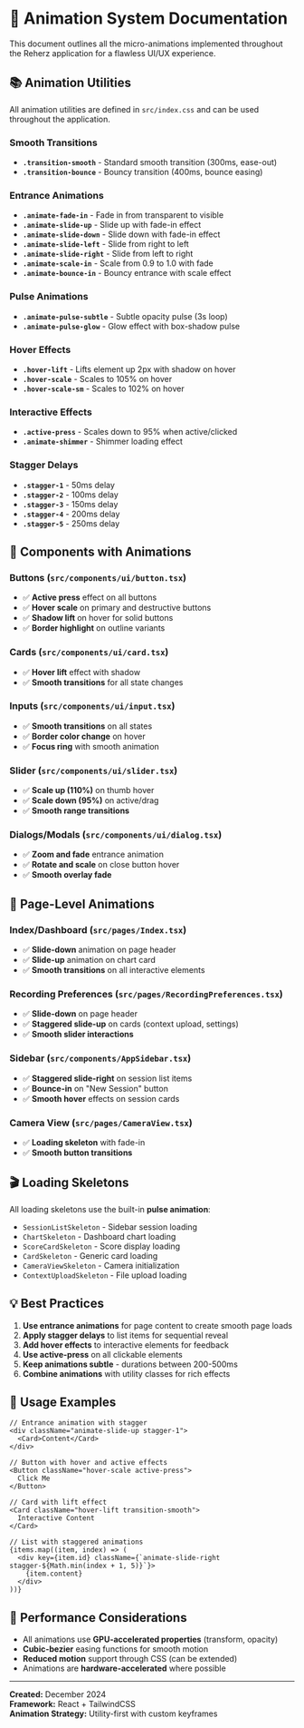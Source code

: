 # 🎨 Animation System Documentation

This document outlines all the micro-animations implemented throughout the Reherz application for a flawless UI/UX experience.

## 📚 Animation Utilities

All animation utilities are defined in `src/index.css` and can be used throughout the application.

### Smooth Transitions
- **`.transition-smooth`** - Standard smooth transition (300ms, ease-out)
- **`.transition-bounce`** - Bouncy transition (400ms, bounce easing)

### Entrance Animations
- **`.animate-fade-in`** - Fade in from transparent to visible
- **`.animate-slide-up`** - Slide up with fade-in effect
- **`.animate-slide-down`** - Slide down with fade-in effect  
- **`.animate-slide-left`** - Slide from right to left
- **`.animate-slide-right`** - Slide from left to right
- **`.animate-scale-in`** - Scale from 0.9 to 1.0 with fade
- **`.animate-bounce-in`** - Bouncy entrance with scale effect

### Pulse Animations
- **`.animate-pulse-subtle`** - Subtle opacity pulse (3s loop)
- **`.animate-pulse-glow`** - Glow effect with box-shadow pulse

### Hover Effects
- **`.hover-lift`** - Lifts element up 2px with shadow on hover
- **`.hover-scale`** - Scales to 105% on hover
- **`.hover-scale-sm`** - Scales to 102% on hover

### Interactive Effects
- **`.active-press`** - Scales down to 95% when active/clicked
- **`.animate-shimmer`** - Shimmer loading effect

### Stagger Delays
- **`.stagger-1`** - 50ms delay
- **`.stagger-2`** - 100ms delay
- **`.stagger-3`** - 150ms delay
- **`.stagger-4`** - 200ms delay
- **`.stagger-5`** - 250ms delay

## 🎯 Components with Animations

### Buttons (`src/components/ui/button.tsx`)
- ✅ **Active press** effect on all buttons
- ✅ **Hover scale** on primary and destructive buttons
- ✅ **Shadow lift** on hover for solid buttons
- ✅ **Border highlight** on outline variants

### Cards (`src/components/ui/card.tsx`)
- ✅ **Hover lift** effect with shadow
- ✅ **Smooth transitions** for all state changes

### Inputs (`src/components/ui/input.tsx`)
- ✅ **Smooth transitions** on all states
- ✅ **Border color change** on hover
- ✅ **Focus ring** with smooth animation

### Slider (`src/components/ui/slider.tsx`)
- ✅ **Scale up (110%)** on thumb hover
- ✅ **Scale down (95%)** on active/drag
- ✅ **Smooth range transitions**

### Dialogs/Modals (`src/components/ui/dialog.tsx`)
- ✅ **Zoom and fade** entrance animation
- ✅ **Rotate and scale** on close button hover
- ✅ **Smooth overlay fade**

## 📄 Page-Level Animations

### Index/Dashboard (`src/pages/Index.tsx`)
- ✅ **Slide-down** animation on page header
- ✅ **Slide-up** animation on chart card
- ✅ **Smooth transitions** on all interactive elements

### Recording Preferences (`src/pages/RecordingPreferences.tsx`)
- ✅ **Slide-down** on page header
- ✅ **Staggered slide-up** on cards (context upload, settings)
- ✅ **Smooth slider interactions**

### Sidebar (`src/components/AppSidebar.tsx`)
- ✅ **Staggered slide-right** on session list items
- ✅ **Bounce-in** on "New Session" button
- ✅ **Smooth hover** effects on session cards

### Camera View (`src/pages/CameraView.tsx`)
- ✅ **Loading skeleton** with fade-in
- ✅ **Smooth button transitions**

## 🎬 Loading Skeletons

All loading skeletons use the built-in **pulse animation**:
- `SessionListSkeleton` - Sidebar session loading
- `ChartSkeleton` - Dashboard chart loading
- `ScoreCardSkeleton` - Score display loading
- `CardSkeleton` - Generic card loading
- `CameraViewSkeleton` - Camera initialization
- `ContextUploadSkeleton` - File upload loading

## 💡 Best Practices

1. **Use entrance animations** for page content to create smooth page loads
2. **Apply stagger delays** to list items for sequential reveal
3. **Add hover effects** to interactive elements for feedback
4. **Use active-press** on all clickable elements
5. **Keep animations subtle** - durations between 200-500ms
6. **Combine animations** with utility classes for rich effects

## 🚀 Usage Examples

```tsx
// Entrance animation with stagger
<div className="animate-slide-up stagger-1">
  <Card>Content</Card>
</div>

// Button with hover and active effects
<Button className="hover-scale active-press">
  Click Me
</Button>

// Card with lift effect
<Card className="hover-lift transition-smooth">
  Interactive Content
</Card>

// List with staggered animations
{items.map((item, index) => (
  <div key={item.id} className={`animate-slide-right stagger-${Math.min(index + 1, 5)}`}>
    {item.content}
  </div>
))}
```

## 🎨 Performance Considerations

- All animations use **GPU-accelerated properties** (transform, opacity)
- **Cubic-bezier** easing functions for smooth motion
- **Reduced motion** support through CSS (can be extended)
- Animations are **hardware-accelerated** where possible

---

**Created:** December 2024  
**Framework:** React + TailwindCSS  
**Animation Strategy:** Utility-first with custom keyframes
